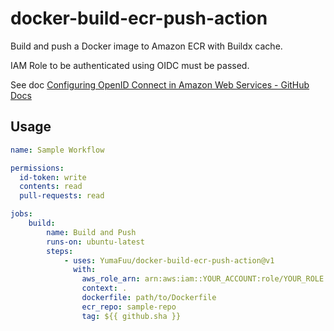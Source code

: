 # docker-build-ecr-push-action

Build and push a Docker image to Amazon ECR with Buildx cache.

IAM Role to be authenticated using OIDC must be passed.

See doc [Configuring OpenID Connect in Amazon Web Services - GitHub Docs](https://docs.github.com/en/actions/deployment/security-hardening-your-deployments/configuring-openid-connect-in-amazon-web-services)

## Usage

```yaml
name: Sample Workflow

permissions:
  id-token: write
  contents: read
  pull-requests: read

jobs:
    build:
        name: Build and Push
        runs-on: ubuntu-latest
        steps:
            - uses: YumaFuu/docker-build-ecr-push-action@v1
              with:
                aws_role_arn: arn:aws:iam::YOUR_ACCOUNT:role/YOUR_ROLE
                context: .
                dockerfile: path/to/Dockerfile
                ecr_repo: sample-repo
                tag: ${{ github.sha }}
```
